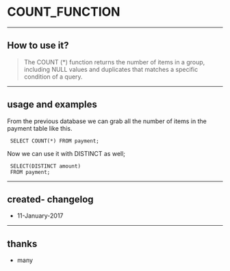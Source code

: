 # COUNT_FUNCTION
----
## How to use it?


> The COUNT (*) function returns the number of items in a group, including NULL values and duplicates that matches a specific condition of a query. 

----
## usage and examples

From the previous database we can grab all the number of items in the payment table like this.


     SELECT COUNT(*) FROM payment;

Now we can use it with DISTINCT as well;

     SELECT(DISTINCT amount) 
     FROM payment;

___

## created- changelog 
* 11-January-2017

----
## thanks
* many
